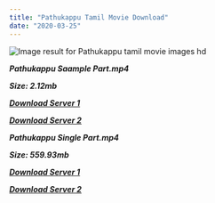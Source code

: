 ```yaml
---
title: "Pathukappu Tamil Movie Download"
date: "2020-03-25"
---
```


![Image result for Pathukappu  tamil movie images hd](https://upload.wikimedia.org/wikipedia/en/thumb/8/83/Paadhukaappu.jpg/220px-Paadhukaappu.jpg)

**_Pathukappu Saample Part.mp4_**

**_Size: 2.12mb_**

**_[Download Server 1](http://p1.wetransfer.vip/files/Tamil{cda5df2c15b60541c0c08958a9aa30b512670539b38ddb53042c71b1d10bc2b4}20Movies/Tamil{cda5df2c15b60541c0c08958a9aa30b512670539b38ddb53042c71b1d10bc2b4}20Recent{cda5df2c15b60541c0c08958a9aa30b512670539b38ddb53042c71b1d10bc2b4}20Movies/Pathukappu{cda5df2c15b60541c0c08958a9aa30b512670539b38ddb53042c71b1d10bc2b4}20(1970)/Pathukappu/Pathukappu{cda5df2c15b60541c0c08958a9aa30b512670539b38ddb53042c71b1d10bc2b4}20(1970){cda5df2c15b60541c0c08958a9aa30b512670539b38ddb53042c71b1d10bc2b4}20Sample{cda5df2c15b60541c0c08958a9aa30b512670539b38ddb53042c71b1d10bc2b4}20(640x360).mp4)_**

**_[Download Server 2](http://p1.wetransfer.vip/files/Tamil{cda5df2c15b60541c0c08958a9aa30b512670539b38ddb53042c71b1d10bc2b4}20Movies/Tamil{cda5df2c15b60541c0c08958a9aa30b512670539b38ddb53042c71b1d10bc2b4}20Recent{cda5df2c15b60541c0c08958a9aa30b512670539b38ddb53042c71b1d10bc2b4}20Movies/Pathukappu{cda5df2c15b60541c0c08958a9aa30b512670539b38ddb53042c71b1d10bc2b4}20(1970)/Pathukappu/Pathukappu{cda5df2c15b60541c0c08958a9aa30b512670539b38ddb53042c71b1d10bc2b4}20(1970){cda5df2c15b60541c0c08958a9aa30b512670539b38ddb53042c71b1d10bc2b4}20Sample{cda5df2c15b60541c0c08958a9aa30b512670539b38ddb53042c71b1d10bc2b4}20(640x360).mp4)_**

**_Pathukappu Single Part.mp4_**

**_Size: 559.93mb_**

**_[Download Server 1](http://p1.wetransfer.vip/files/Tamil{cda5df2c15b60541c0c08958a9aa30b512670539b38ddb53042c71b1d10bc2b4}20Movies/Tamil{cda5df2c15b60541c0c08958a9aa30b512670539b38ddb53042c71b1d10bc2b4}20Recent{cda5df2c15b60541c0c08958a9aa30b512670539b38ddb53042c71b1d10bc2b4}20Movies/Pathukappu{cda5df2c15b60541c0c08958a9aa30b512670539b38ddb53042c71b1d10bc2b4}20(1970)/Pathukappu/Pathukappu{cda5df2c15b60541c0c08958a9aa30b512670539b38ddb53042c71b1d10bc2b4}20(1970){cda5df2c15b60541c0c08958a9aa30b512670539b38ddb53042c71b1d10bc2b4}20Single{cda5df2c15b60541c0c08958a9aa30b512670539b38ddb53042c71b1d10bc2b4}20Part{cda5df2c15b60541c0c08958a9aa30b512670539b38ddb53042c71b1d10bc2b4}20(640x360).mp4)_**

**_[Download Server 2](http://p1.wetransfer.vip/files/Tamil{cda5df2c15b60541c0c08958a9aa30b512670539b38ddb53042c71b1d10bc2b4}20Movies/Tamil{cda5df2c15b60541c0c08958a9aa30b512670539b38ddb53042c71b1d10bc2b4}20Recent{cda5df2c15b60541c0c08958a9aa30b512670539b38ddb53042c71b1d10bc2b4}20Movies/Pathukappu{cda5df2c15b60541c0c08958a9aa30b512670539b38ddb53042c71b1d10bc2b4}20(1970)/Pathukappu/Pathukappu{cda5df2c15b60541c0c08958a9aa30b512670539b38ddb53042c71b1d10bc2b4}20(1970){cda5df2c15b60541c0c08958a9aa30b512670539b38ddb53042c71b1d10bc2b4}20Single{cda5df2c15b60541c0c08958a9aa30b512670539b38ddb53042c71b1d10bc2b4}20Part{cda5df2c15b60541c0c08958a9aa30b512670539b38ddb53042c71b1d10bc2b4}20(640x360).mp4)_**
